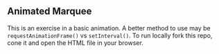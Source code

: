 ## Animated Marquee
This is an exercise in a basic animation. A better method to use may be `requestAnimationFrame()` vs `setInterval()`. To run locally fork this repo, cone it and open the HTML file in your browser.
